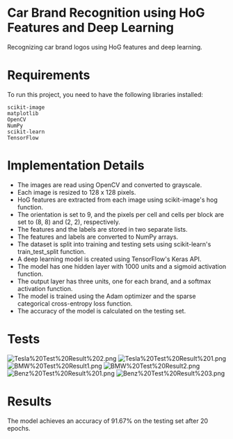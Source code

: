 # Car Brand Recognition using HoG Features and Deep Learning

Recognizing car brand logos using HoG features and deep learning. 

# Requirements

To run this project, you need to have the following libraries installed:

    scikit-image
    matplotlib
    OpenCV
    NumPy
    scikit-learn
    TensorFlow
    
# Implementation Details

- The images are read using OpenCV and converted to grayscale.
- Each image is resized to 128 x 128 pixels.
- HoG features are extracted from each image using scikit-image's hog function.
- The orientation is set to 9, and the pixels per cell and cells per block are set to (8, 8) and (2, 2), respectively.
- The features and the labels are stored in two separate lists.
- The features and labels are converted to NumPy arrays.
- The dataset is split into training and testing sets using scikit-learn's train_test_split function.
- A deep learning model is created using TensorFlow's Keras API.
- The model has one hidden layer with 1000 units and a sigmoid activation function.
- The output layer has three units, one for each brand, and a softmax activation function.
- The model is trained using the Adam optimizer and the sparse categorical cross-entropy loss function.
- The accuracy of the model is calculated on the testing set.

# Tests
![Tesla%20Test%20Result%202.png](https://github.com/TianjianNi/Car-Brand-Logo-Recognition-using-HoG-Features-and-Deep-Learning/blob/main/Test%20Result/Tesla%20Test%20Result%202.png)
![Tesla%20Test%20Result%201.png](https://github.com/TianjianNi/Car-Brand-Logo-Recognition-using-HoG-Features-and-Deep-Learning/blob/main/Test%20Result/Tesla%20Test%20Result%201.png)
![BMW%20Test%20Result1.png](https://github.com/TianjianNi/Car-Brand-Logo-Recognition-using-HoG-Features-and-Deep-Learning/blob/main/Test%20Result/BMW%20Test%20Result1.png)
![BMW%20Test%20Result2.png](https://github.com/TianjianNi/Car-Brand-Logo-Recognition-using-HoG-Features-and-Deep-Learning/blob/main/Test%20Result/BMW%20Test%20Result2.png)
![Benz%20Test%20Result%201.png](https://github.com/TianjianNi/Car-Brand-Logo-Recognition-using-HoG-Features-and-Deep-Learning/blob/main/Test%20Result/Benz%20Test%20Result%201.png)
![Benz%20Test%20Result%203.png](https://github.com/TianjianNi/Car-Brand-Logo-Recognition-using-HoG-Features-and-Deep-Learning/blob/main/Test%20Result/Benz%20Test%20Result%203.png)

# Results

The model achieves an accuracy of 91.67% on the testing set after 20 epochs.
